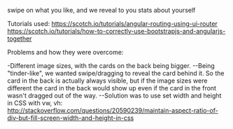 swipe on what you like, and we reveal to you stats about yourself

Tutorials used:
https://scotch.io/tutorials/angular-routing-using-ui-router
https://scotch.io/tutorials/how-to-correctly-use-bootstrapjs-and-angularjs-together


Problems and how they were overcome:

-Different image sizes, with the cards on the back being bigger.
--Being "tinder-like", we wanted swipe/dragging to reveal the card behind it. So the card in the back is actually always visible, but if the image sizes were different the card in the back would show up even if the card in the front wasn't dragged out of the way.
--Solution was to use set width and height in CSS with vw, vh:
http://stackoverflow.com/questions/20590239/maintain-aspect-ratio-of-div-but-fill-screen-width-and-height-in-css